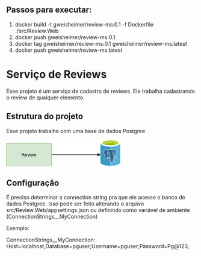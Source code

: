 ## Passos para executar:

1) docker build -t gweisheimer/review-ms:0.1 -f Dockerfile ./src/Review.Web
2) docker push gweisheimer/review-ms:0.1
3) docker tag gweisheimer/review-ms:0.1 gweisheimer/review-ms:latest
4) docker push gweisheimer/review-ms:latest

# Serviço de Reviews

Esse projeto é um serviço de cadastro de reviews. Ele trabalha cadastrando o review de qualquer elemento.

## Estrutura do projeto

Esse projeto trabalha com uma base de dados Postgree 

![Diagrama](./img/diagrama.png)

## Configuração

É preciso determinar a connection string pra que ele acesse o banco de dados Postgree. Isso pode ser feito alterando o arquivo src/Review.Web/appsettings.json ou definindo como variável de ambiente (ConnectionStrings__MyConnection)

Exemplo:

ConnectionStrings__MyConnection: Host=localhost;Database=pguser;Username=pguser;Password=Pg@123;
